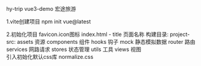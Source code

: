 hy-trip vue3-demo 宏途旅游


1.vite创建项目
npm init vue@latest

2.初始化项目
    favicon.icon图标
    index.html - title 页面名称
    构建目录:
        project-src:
        assets          资源
        components      组件
        hooks           钩子
        mock            静态模拟数据
        router          路由
        services        网路请求
        stores          状态管理
        utils           工具
        views           视图  
    引入初始化默认css库 normalize.css

